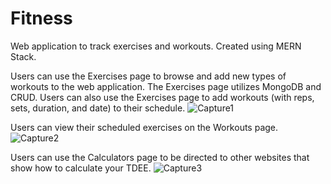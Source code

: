 # Fitness
Web application to track exercises and workouts.
Created using MERN Stack.

Users can use the Exercises page to browse and add new types of workouts to the web application. The Exercises page utilizes MongoDB and CRUD. Users can also use the Exercises page to add workouts (with reps, sets, duration, and date) to their schedule.
![Capture1](https://user-images.githubusercontent.com/55716852/170942297-066435b5-bfaf-4c22-9291-756e7f14a952.JPG)

Users can view their scheduled exercises on the Workouts page.
![Capture2](https://user-images.githubusercontent.com/55716852/170942326-72e83f7a-b4af-4b98-9d9e-4e49b707ba5c.JPG)

Users can use the Calculators page to be directed to other websites that show how to calculate your TDEE.
![Capture3](https://user-images.githubusercontent.com/55716852/170942357-b9e4a8cd-3c93-45e6-8b83-a6153f0e16b5.JPG)
